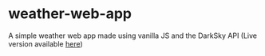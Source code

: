 # weather-web-app
A simple weather web app made using vanilla JS and the DarkSky API (Live version available [here](https://kartiknair.github.io/weather-web-app/))
